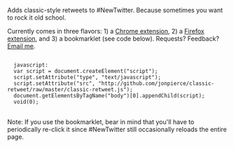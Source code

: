 Adds classic-style retweets to #NewTwitter. Because sometimes you want to rock it old school.

Currently comes in three flavors: 1) a [Chrome extension](https://chrome.google.com/extensions/detail/mejfljhfeahhhicjefeehikaooffggmf), 2) a [Firefox extension](https://addons.mozilla.org/en-US/firefox/addon/241011/), and 3) a bookmarklet (see code below). Requests? Feedback? <a href="mailto:jonpierce+classic-retweet@gmail.com?subject=Classic Retweet">Email me</a>.

<pre>
<code>
  javascript:
  var script = document.createElement("script");
  script.setAttribute("type", "text/javascript");
  script.setAttribute("src", "http://github.com/jonpierce/classic-retweet/raw/master/classic-retweet.js");
  document.getElementsByTagName("body")[0].appendChild(script);
  void(0);
</code>
</pre>

Note: If you use the bookmarklet, bear in mind that you'll have to periodically re-click it since #NewTwitter still occasionally reloads the entire page.